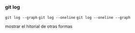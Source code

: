 ### git log

`git log --graph`
`git log --oneline`
`git log --oneline --graph`

mostrar el hitorial de otras formas